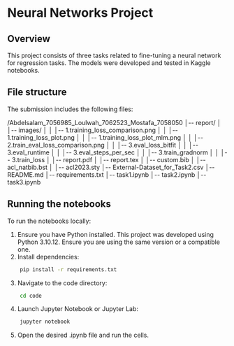 # Neural Networks Project

## Overview
This project consists of three tasks related to fine-tuning a neural network for regression tasks. The models were developed and tested in Kaggle notebooks.

## File structure
The submission includes the following files:

/Abdelsalam_7056985_Loulwah_7062523_Mostafa_7058050
│-- report/
│   │-- images/
│   │   │-- 1.training_loss_comparison.png
│   │   │-- 1.training_loss_plot.png
│   │   │-- 1.training_loss_plot_mlm.png
│   │   │-- 2.train_eval_loss_comparison.png
│   │   │-- 3.eval_loss_bitfit
│   │   │-- 3.eval_runtime
│   │   │-- 3.eval_steps_per_sec
│   │   │-- 3.train_gradnorm
│   │   │-- 3.train_loss
│   │-- report.pdf
│   │-- report.tex
│   │-- custom.bib
│   │-- acl_natbib.bst
│   │-- acl2023.sty
│-- External-Dataset_for_Task2.csv
│-- README.md
│-- requirements.txt
│-- task1.ipynb
│-- task2.ipynb
│-- task3.ipynb

## Running the notebooks
To run the notebooks locally:
1. Ensure you have Python installed. This project was developed using Python 3.10.12. Ensure you are using the same version or a compatible one.
2. Install dependencies:
```bash
    pip install -r requirements.txt
```
3. Navigate to the code directory:
```bash
    cd code
```
4. Launch Jupyter Notebook or Jupyter Lab:
```bash
    jupyter notebook
```
5. Open the desired .ipynb file and run the cells.